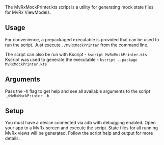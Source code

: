 The MvRxMockPrinter.kts script is a utility for generating mock state files for MvRx ViewModels.

## Usage
For convenience, a prepackaged executable is provided that can be used to run the script.
Just execute `./MvRxMockPrinter` from the command line.

The script can also be run with Kscript - `kscript MvRxMockPrinter.kts`
Kscript was used to generate the executable - `kscript --package MvRxMockPrinter.kts`

## Arguments
Pass the -h flag to get help and see all available arguments to the script
`./MvRxMockPrinter -h`

## Setup
You must have a device connected via adb with debugging enabled.
Open your app to a MvRx screen and execute the script. State files for all running MvRx views
will be generated.
Follow the script help and output for more details.